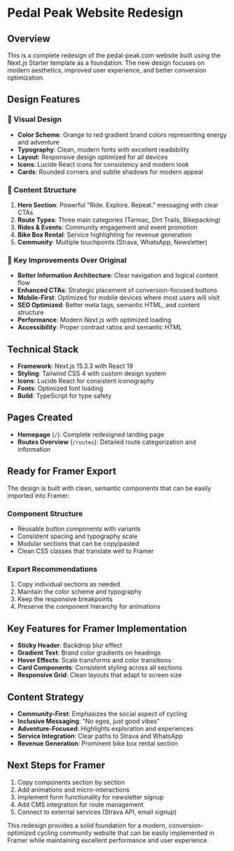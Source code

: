 # Pedal Peak Website Redesign

## Overview
This is a complete redesign of the pedal-peak.com website built using the Next.js Starter template as a foundation. The new design focuses on modern aesthetics, improved user experience, and better conversion optimization.

## Design Features

### 🎨 Visual Design
- **Color Scheme**: Orange to red gradient brand colors representing energy and adventure
- **Typography**: Clean, modern fonts with excellent readability
- **Layout**: Responsive design optimized for all devices
- **Icons**: Lucide React icons for consistency and modern look
- **Cards**: Rounded corners and subtle shadows for modern appeal

### 🚴 Content Structure
1. **Hero Section**: Powerful "Ride. Explore. Repeat." messaging with clear CTAs
2. **Route Types**: Three main categories (Tarmac, Dirt Trails, Bikepacking)
3. **Rides & Events**: Community engagement and event promotion
4. **Bike Box Rental**: Service highlighting for revenue generation
5. **Community**: Multiple touchpoints (Strava, WhatsApp, Newsletter)

### 🎯 Key Improvements Over Original
- **Better Information Architecture**: Clear navigation and logical content flow
- **Enhanced CTAs**: Strategic placement of conversion-focused buttons
- **Mobile-First**: Optimized for mobile devices where most users will visit
- **SEO Optimized**: Better meta tags, semantic HTML, and content structure
- **Performance**: Modern Next.js with optimized loading
- **Accessibility**: Proper contrast ratios and semantic HTML

## Technical Stack
- **Framework**: Next.js 15.3.3 with React 19
- **Styling**: Tailwind CSS 4 with custom design system
- **Icons**: Lucide React for consistent iconography
- **Fonts**: Optimized font loading
- **Build**: TypeScript for type safety

## Pages Created
- **Homepage** (`/`): Complete redesigned landing page
- **Routes Overview** (`/routes`): Detailed route categorization and information

## Ready for Framer Export
The design is built with clean, semantic components that can be easily imported into Framer:

### Component Structure
- Reusable button components with variants
- Consistent spacing and typography scale
- Modular sections that can be copy/pasted
- Clean CSS classes that translate well to Framer

### Export Recommendations
1. Copy individual sections as needed
2. Maintain the color scheme and typography
3. Keep the responsive breakpoints
4. Preserve the component hierarchy for animations

## Key Features for Framer Implementation
- **Sticky Header**: Backdrop blur effect
- **Gradient Text**: Brand color gradients on headings
- **Hover Effects**: Scale transforms and color transitions
- **Card Components**: Consistent styling across all sections
- **Responsive Grid**: Clean layouts that adapt to screen size

## Content Strategy
- **Community-First**: Emphasizes the social aspect of cycling
- **Inclusive Messaging**: "No egos, just good vibes"
- **Adventure-Focused**: Highlights exploration and experiences
- **Service Integration**: Clear paths to Strava and WhatsApp
- **Revenue Generation**: Prominent bike box rental section

## Next Steps for Framer
1. Copy components section by section
2. Add animations and micro-interactions
3. Implement form functionality for newsletter signup
4. Add CMS integration for route management
5. Connect to external services (Strava API, email signup)

This redesign provides a solid foundation for a modern, conversion-optimized cycling community website that can be easily implemented in Framer while maintaining excellent performance and user experience.